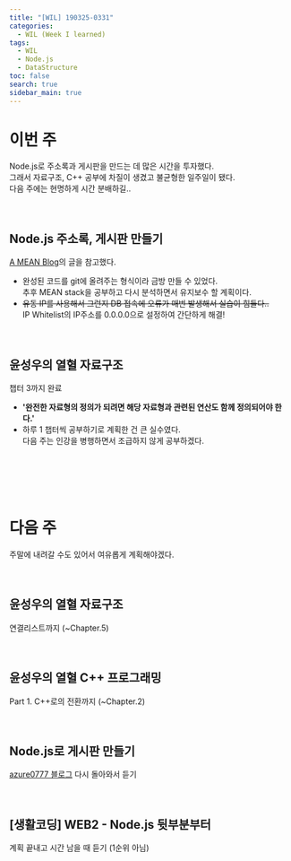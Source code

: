 ```yaml
---
title: "[WIL] 190325-0331"
categories: 
  - WIL (Week I learned)
tags: 
  - WIL
  - Node.js
  - DataStructure
toc: false
search: true
sidebar_main: true
---
```


# 이번 주
Node.js로 주소록과 게시판을 만드는 데 많은 시간을 투자했다.  
그래서 자료구조, C++ 공부에 차질이 생겼고 불균형한 일주일이 됐다.  
다음 주에는 현명하게 시간 분배하길..
<br><br><br>


## Node.js 주소록, 게시판 만들기
[A MEAN Blog](https://www.a-mean-blog.com/ko)의 글을 참고했다.  

* 완성된 코드를 git에 올려주는 형식이라 금방 만들 수 있었다.  
  추후 MEAN stack을 공부하고 다시 분석하면서 유지보수 할 계획이다.
* ~~유동 IP를 사용해서 그런지 DB 접속에 오류가 매번 발생해서 실습이 힘들다..~~  
  IP Whitelist의 IP주소를 0.0.0.0으로 설정하여 간단하게 해결!
<br><br><br>


## 윤성우의 열혈 자료구조
챕터 3까지 완료

* **'완전한 자료형의 정의가 되려면 해당 자료형과 관련된 연산도 함께 정의되어야 한다.'**
* 하루 1 챕터씩 공부하기로 계획한 건 큰 실수였다.  
  다음 주는 인강을 병행하면서 조급하지 않게 공부하겠다.   
<br><br><br><br><br>


# 다음 주
주말에 내려갈 수도 있어서 여유롭게 계획해야겠다.
<br><br><br>


## 윤성우의 열혈 자료구조
연결리스트까지 (~Chapter.5)
<br><br><br>


## 윤성우의 열혈 C++ 프로그래밍
Part 1. C++로의 전환까지 (~Chapter.2)
<br><br><br>


## Node.js로 게시판 만들기
[azure0777 블로그](https://blog.naver.com/PostView.nhn?blogId=azure0777&logNo=220461355508&categoryNo=18&parentCategoryNo=0&viewDate=&currentPage=7&postListTopCurrentPage=1&from=postView&userTopListOpen=true&userTopListCount=5&userTopListManageOpen=false&userTopListCurrentPage=7) 다시 돌아와서 듣기
<br><br><br>


## [생활코딩] WEB2 - Node.js 뒷부분부터
계획 끝내고 시간 남을 때 듣기 (1순위 아님)